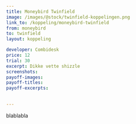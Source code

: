 ```yaml
---
title: Moneybird Twinfield
image: /images/@stock/twinfield-koppelingen.png
link_to: /koppeling/moneybird-twinfield
from: moneybird
to: twinfield
layout: koppeling

developer: Combidesk
price: 12
trial: 30
excerpt: Dikke vette shizzle
screenshots:
payoff-images:
payoff-titles:
payoff-excerpts:

 
---
```


blablabla